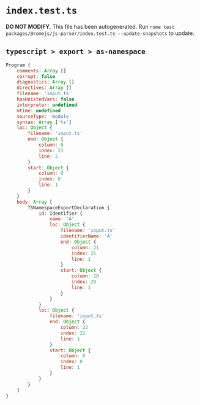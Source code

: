 # `index.test.ts`

**DO NOT MODIFY**. This file has been autogenerated. Run `rome test packages/@romejs/js-parser/index.test.ts --update-snapshots` to update.

## `typescript > export > as-namespace`

```javascript
Program {
	comments: Array []
	corrupt: false
	diagnostics: Array []
	directives: Array []
	filename: 'input.ts'
	hasHoistedVars: false
	interpreter: undefined
	mtime: undefined
	sourceType: 'module'
	syntax: Array ['ts']
	loc: Object {
		filename: 'input.ts'
		end: Object {
			column: 0
			index: 23
			line: 2
		}
		start: Object {
			column: 0
			index: 0
			line: 1
		}
	}
	body: Array [
		TSNamespaceExportDeclaration {
			id: Identifier {
				name: 'A'
				loc: Object {
					filename: 'input.ts'
					identifierName: 'A'
					end: Object {
						column: 21
						index: 21
						line: 1
					}
					start: Object {
						column: 20
						index: 20
						line: 1
					}
				}
			}
			loc: Object {
				filename: 'input.ts'
				end: Object {
					column: 22
					index: 22
					line: 1
				}
				start: Object {
					column: 0
					index: 0
					line: 1
				}
			}
		}
	]
}
```
